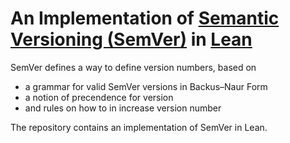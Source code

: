 # An Implementation of [Semantic Versioning (SemVer)](https://semver.org/) in [Lean](https://github.com/leanprover/lean4)

SemVer defines a way to define version numbers, based on
* a grammar for valid SemVer versions in Backus–Naur Form
* a notion of precendence for version 
* and rules on how to in increase version number

The repository contains an implementation of SemVer in Lean. 

